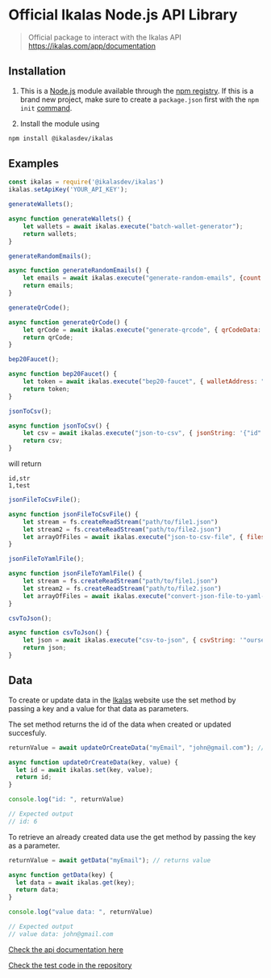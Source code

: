 # Official Ikalas Node.js API Library

> Official package to interact with the Ikalas API https://ikalas.com/app/documentation
## Installation

1. This is a [Node.js](https://nodejs.org/en/) module available through the
[npm registry](https://www.npmjs.com/).
If this is a brand new project, make sure to create a `package.json` first with
the ``npm init``  [command](https://docs.npmjs.com/creating-a-package-json-file).

2. Install the module using
```bash
npm install @ikalasdev/ikalas
```

## Examples

```js
const ikalas = require('@ikalasdev/ikalas')
ikalas.setApiKey('YOUR_API_KEY');

generateWallets();

async function generateWallets() {
    let wallets = await ikalas.execute("batch-wallet-generator");
    return wallets;
}
```
```js
generateRandomEmails();

async function generateRandomEmails() {
    let emails = await ikalas.execute("generate-random-emails", {count:5});
    return emails;
}
```
```js
generateQrCode();

async function generateQrCode() {
    let qrCode = await ikalas.execute("generate-qrcode", { qrCodeData: "ikalas" });
    return qrCode;
}
```
```js
bep20Faucet();

async function bep20Faucet() {
    let token = await ikalas.execute("bep20-faucet", { walletAddress: "YOUR_WALLET_ADDRESS"});
    return token;
}
```
```js
jsonToCsv();

async function jsonToCsv() {
    let csv = await ikalas.execute("json-to-csv", { jsonString: '{"id":1,"str":"test"}'});
    return csv;
}
```
will return
```
id,str
1,test
```
```js
jsonFileToCsvFile();

async function jsonFileToCsvFile() {
    let stream = fs.createReadStream("path/to/file1.json")
    let stream2 = fs.createReadStream("path/to/file2.json")
    let arrayOfFiles = await ikalas.execute("json-to-csv-file", { files: [stream, stream2]})
}

jsonFileToYamlFile();

async function jsonFileToYamlFile() {
    let stream = fs.createReadStream("path/to/file1.json")
    let stream2 = fs.createReadStream("path/to/file2.json")
    let arrayOfFiles = await ikalas.execute("convert-json-file-to-yaml-file", { files: [stream, stream2]})
}

csvToJson();

async function csvToJson() {
    let json = await ikalas.execute("csv-to-json", { csvString: '"ourselves","fly","ring"\n"putting","running","catch"\n"afternoon","full","research"\n' });
    return json;
}

```

## Data

To create or update data in the [Ikalas](https://ikalas.com/app) website use the set method by passing a key and a value for that data as parameters.

The set method returns the id of the data when created or updated succesfuly.

```js
returnValue = await updateOrCreateData("myEmail", "john@gmail.com"); // returns id

async function updateOrCreateData(key, value) {
  let id = await ikalas.set(key, value);
  return id;
}

console.log("id: ", returnValue)

// Expected output 
// id: 6
```

To retrieve an already created data use the get method by passing the key as a parameter.

```js
returnValue = await getData("myEmail"); // returns value

async function getData(key) {
  let data = await ikalas.get(key);
  return data;
}

console.log("value data: ", returnValue)

// Expected output
// value data: john@gmail.com
```

[Check the api documentation here](https://ikalas.com/app/documentation)

[Check the test code in the repository](https://github.com/ikalasdev/ikalas-nodejs)
